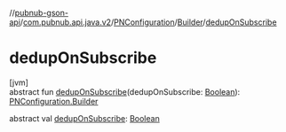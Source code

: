//[pubnub-gson-api](../../../../index.md)/[com.pubnub.api.java.v2](../../index.md)/[PNConfiguration](../index.md)/[Builder](index.md)/[dedupOnSubscribe](dedup-on-subscribe.md)

# dedupOnSubscribe

[jvm]\
abstract fun [dedupOnSubscribe](dedup-on-subscribe.md)(dedupOnSubscribe: [Boolean](https://kotlinlang.org/api/latest/jvm/stdlib/kotlin/-boolean/index.html)): [PNConfiguration.Builder](index.md)

abstract val [dedupOnSubscribe](dedup-on-subscribe.md): [Boolean](https://kotlinlang.org/api/latest/jvm/stdlib/kotlin/-boolean/index.html)
